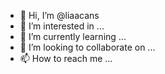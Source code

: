 - 👋 Hi, I’m @liaacans
- 👀 I’m interested in ...
- 🌱 I’m currently learning ...
- 💞️ I’m looking to collaborate on ...
- 📫 How to reach me ...

<!---
liaacans/liaacans is a ✨ special ✨ repository because its `README.md` (this file) appears on your GitHub profile.
You can click the Preview link to take a look at your changes.
--->
